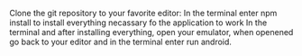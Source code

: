 Clone the git repository to your favorite editor:
In the terminal enter npm install to install everything necassary fo the application to work
In the terminal and after installing everything, open your emulator, when openened go back to your editor and in the terminal enter run android.
